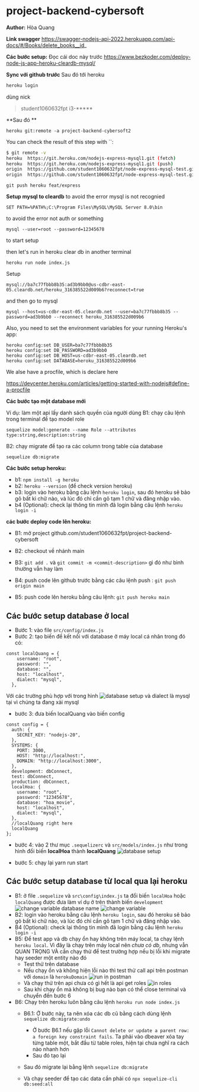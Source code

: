 # project-backend-cybersoft

**Author:**
Hòa
Quang

**Link swagger**
https://swagger-nodejs-api-2022.herokuapp.com/api-docs/#/Books/delete_books__id_

**Các bước setup:**
Đọc cái doc này trước
https://www.bezkoder.com/deploy-node-js-app-heroku-cleardb-mysql/

**Sync với github trước**
Sau đó tới heroku
```bash
heroku login
```
dùng nick 
> student1060632fpt
> i3-*****

**Sau đó **

    heroku git:remote -a project-backend-cybersoft2
You can check the result of this step with  ``:

```bash
$ git remote -v
heroku  https://git.heroku.com/nodejs-express-mysql1.git (fetch)
heroku  https://git.heroku.com/nodejs-express-mysql1.git (push)
origin  https://github.com/student1060632fpt/node-express-mysql-test.git (fetch)
origin  https://github.com/student1060632fpt/node-express-mysql-test.git (push)
```

```
git push heroku feat/express
```

**Setup mysql to cleardb**
to avoid the error mysql is not recognied

    SET PATH=%PATH%;C:\Program Files\MySQL\MySQL Server 8.0\bin

to avoid the error not auth or something

    mysql --user=root --password=12345678

to start setup

then let's run in heroku clear db in another terminal

    heroku run node index.js  

Setup

    mysql://ba7c77fbbb8b35:ad3b9bb0@us-cdbr-east-05.cleardb.net/heroku_316385522d009b6?reconnect=true

    
and then go to mysql

    mysql --host=us-cdbr-east-05.cleardb.net --user=ba7c77fbbb8b35 --password=ad3b9bb0 --reconnect heroku_316385522d009b6

Also, you need to set the environment variables for your running Heroku's app:

    heroku config:set DB_USER=ba7c77fbbb8b35
    heroku config:set DB_PASSWORD=ad3b9bb0
    heroku config:set DB_HOST=us-cdbr-east-05.cleardb.net
    heroku config:set DATABASE=heroku_316385522d009b6


We alse have a procfile, which is declare here

https://devcenter.heroku.com/articles/getting-started-with-nodejs#define-a-procfile


**Các bước tạo một database mới**

Ví dụ: làm một api lấy danh sách quyền của người dùng
B1: chạy câu lệnh trong terminal để tạo model role
```
sequelize model:generate --name Role --attributes type:string,description:string
```
B2: chạy migrate để tạo ra các column trong table của database
```
sequelize db:migrate
```

**Các bước setup heroku:**
- b1: `npm install -g heroku`
- b2: `heroku --version` (để check version heroku)
- b3: login vào heroku bằng câu lệnh `heroku login`, sau đó heroku sẽ bảo gõ bất kì chữ nào, và lúc đó chỉ cần gõ tạm 1 chữ và đăng nhập vào.
- b4 (Optional): check lại thông tin mình đã login bằng câu lệnh `heroku login -i`

**các bước deploy code lên heroku:**

- B1: mở project github.com/student1060632fpt/project-backend-cybersoft

- B2: checkout về nhánh main

- B3: `git add .` và `git commit -m <commit-description>` gì đó như bình thường vẫn hay làm

- B4: push code lên github trước bằng các câu lệnh push : `git push origin main`

- B5: push code lên heroku bằng câu lệnh: `git push heroku main`


## Các bước setup database ở local

- Bước 1: vào file `src/config/index.js `
- Bước 2: tạo biến để kết nối với database ở máy local cá nhân trong đó có:

```
const localQuang = {
    username: "root",
    password: "",
    database: "",
    host: "localhost",
    dialect: "mysql",
  },
```

Với các trường phù hợp với trong hình
![database setup](https://cdn.discordapp.com/attachments/924836598313541663/986126747420475482/unknown.png)
và dialect là mysql tại vì chúng ta đang xài mysql

- bước 3: đưa biến localQuang vào biến config

```
const config = {
  auth: {
    SECRET_KEY: "nodejs-20",
  },
  SYSTEMS: {
    PORT: 3000,
    HOST: "http://localhost:",
    DOMAIN: "http://localhost:3000",
  },
  development: dbConnect,
  test: dbConnect,
  production: dbConnect,
  localHoa: {
    username: "root",
    password: "12345678",
    database: "hoa_movie",
    host: "localhost",
    dialect: "mysql",
  },
  //localQuang right here
  localQuang
};
```

- bước 4: vào 2 thư mục `.sequelizerc` và `src/models/index.js` như trong hình đổi biến **localHoa** thành **localQuang**
  ![database setup](https://cdn.discordapp.com/attachments/924836598313541663/986127771971514368/unknown.png)

- bước 5: chạy lại yarn run start
## Các bước setup database từ local qua lại heroku
- B1: ở file `.sequelize` và `src\config\index.js` ta đổi biến `localHoa` hoặc `localQuang` được đưa làm ví dụ ở trên thành biến `development`
![change variable database name](https://cdn.discordapp.com/attachments/984347898261159947/987942814841196575/unknown.png)
![change variable](https://cdn.discordapp.com/attachments/984347898261159947/987944224240590878/unknown.png)
- B2: login vào heroku bằng câu lệnh `heroku login`, sau đó heroku sẽ bảo gõ bất kì chữ nào, và lúc đó chỉ cần gõ tạm 1 chữ và đăng nhập vào.
- B4 (Optional): check lại thông tin mình đã login bằng câu lệnh `heroku login -i`
- B5: Để test app và db chạy ổn hay không trên máy local, ta chạy lệnh `heroku local`. Vì đây là chạy trên máy local nên *chưa có db*, nhưng vẫn QUAN TRỌNG VÀ cần chạy thử để test trường hợp nếu bị lỗi khi migrate hay seeder một entity nào đó
  - Test thử trên database 
  - Nếu chạy ổn và không hiện lỗi nào thì test thử call api trên postman với `domain` là `herokuDomain`
![run in postman](https://cdn.discordapp.com/attachments/984347898261159947/987958377697136690/unknown.png)
  - Và chạy thử trên api chưa có gì hết là api get roles
![in roles](https://cdn.discordapp.com/attachments/984347898261159947/987958794879402004/unknown.png)
  - Sau khi chạy ổn mà không bị bug nào bạn có thể close  terminal và chuyển đến bước 6
- B6: Chạy trên heroku luôn bằng câu lệnh 
  ```heroku run node index.js``` 
  - B6.1: Ở bước này, ta nên xóa các db cũ bằng cách dùng lệnh ```sequelize db:migrate:undo```
    - Ở bước B6.1 nếu gặp lỗi `Cannot delete or update a parent row: a foreign key constraint fails`. Ta phải vào dbeaver xóa tay từng table một, bắt đầu từ table roles, hiện tại chưa nghĩ ra cách nào nhanh hơn
    - Sau đó tạo lại 
  
  - Sau đó migrate lại bằng lệnh `sequelize db:migrate`
  - Và chạy seeder để tạo các data cần phải có `npx sequelize-cli db:seed:all`



